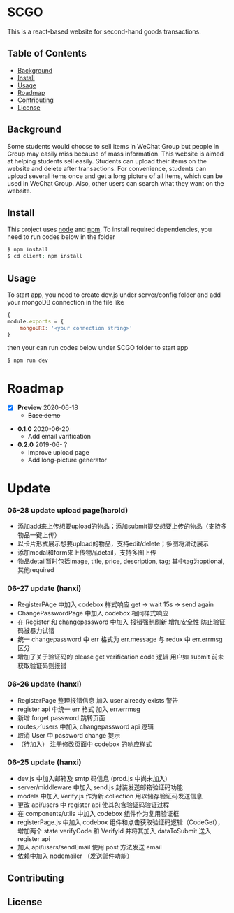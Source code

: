 # SCGO

This is a react-based website for second-hand goods transactions.

## Table of Contents

- [Background](#background)
- [Install](#install)
- [Usage](#usage)
- [Roadmap](#roadmap)
- [Contributing](#contributing)
- [License](#license)

## Background

Some students would choose to sell items in WeChat Group but people in Group may easily miss because of mass information. This website is aimed at helping students sell easily. Students can upload their items on the website and delete after transactions. For convenience, students can upload several items once and get a long picture of all items, which can be used in WeChat Group. Also, other users can search what they want on the website.

## Install

This project uses [node](http://nodejs.org) and [npm](https://npmjs.com). To install required dependencies, you need to run codes below in the folder

```sh
$ npm install
$ cd client; npm install
```

## Usage

To start app, you need to create dev.js under server/config folder and add your mongoDB connection in the file like

```js
{
module.exports = {
    mongoURI: '<your connection string>'
}
```

then your can run codes below under SCGO folder to start app

```
$ npm run dev
```

# Roadmap

- [x] **Preview** 2020-06-18
  - ~~Base demo~~
- **0.1.0** 2020-06-20
  - Add email varification
- **0.2.0** 2019-06-？
  - Improve upload page
  - Add long-picture generator

# Update

### 06-28 update upload page(harold)

- 添加add来上传想要upload的物品；添加submit提交想要上传的物品（支持多物品一键上传）
- 以卡片形式展示想要upload的物品，支持edit/delete；多图将滑动展示
- 添加modal和form来上传物品detail，支持多图上传
- 物品detail暂时包括image, title, price, description, tag; 其中tag为optional, 其他required

### 06-27 update (hanxi)

- RegisterPAge 中加入 codebox 样式响应 get -> wait 15s -> send again
- ChangePasswordPage 中加入 codebox 相同样式响应
- 在 Register 和 changepassword 中加入 报错强制刷新 增加安全性 防止验证码被暴力试错
- 统一 changepassword 中 err 格式为 err.message 与 redux 中 err.errmsg 区分
- 增加了关于验证码的 please get verification code 逻辑 用户如 submit 前未获取验证码则报错

### 06-26 update (hanxi)

- RegisterPage 整理报错信息 加入 user already exists 警告
- register api 中统一 err 格式 加入 err.errmsg
- 新增 forget password 跳转页面
- routes／users 中加入 changepassword api 逻辑
- 取消 User 中 password change 提示
- （待加入） 注册修改页面中 codebox 的响应样式

### 06-25 update (hanxi)

- dev.js 中加入邮箱及 smtp 码信息 (prod.js 中尚未加入)
- server/middleware 中加入 send.js 封装发送邮箱验证码功能
- models 中加入 Verify.js 作为新 collection 用以储存验证码发送信息
- 更改 api/users 中 register api 使其包含验证码验证过程
- 在 components/utils 中加入 codebox 组件作为复用验证框
- registerPage.js 中加入 codebox 组件和点击获取验证码逻辑（CodeGet），增加两个 state verifyCode 和 VerifyId 并将其加入 dataToSubmit 送入 register api
- 加入 api/users/sendEmail 使用 post 方法发送 email
- 依赖中加入 nodemailer （发送邮件功能）

## Contributing

## License
